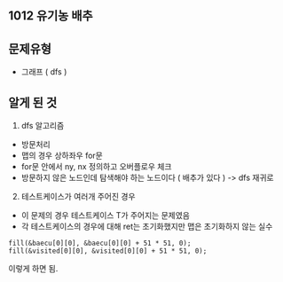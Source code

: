 ## 1012 유기농 배추


## 문제유형
- 그래프 ( dfs )


## 알게 된 것
1. dfs 알고리즘
- 방문처리
- 맵의 경우 상하좌우 for문
- for문 안에서 ny, nx 정의하고 오버플로우 체크
- 방문하지 않은 노드인데 탐색해야 하는 노드이다 ( 배추가 있다 ) -> dfs 재귀로

2. 테스트케이스가 여러개 주어진 경우
- 이 문제의 경우 테스트케이스 T가 주어지는 문제였음
- 각 테스트케이스의 경우에 대해 ret는 초기화했지만 맵은 초기화하지 않는 실수
```
fill(&baecu[0][0], &baecu[0][0] + 51 * 51, 0);
fill(&visited[0][0], &visited[0][0] + 51 * 51, 0);
```

이렇게 하면 됨.
